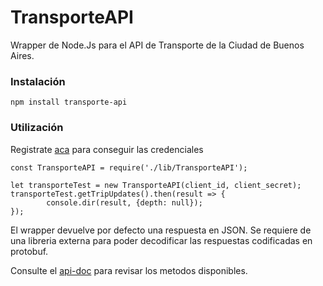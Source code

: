 # TransporteAPI

Wrapper de Node.Js para el API de Transporte de la Ciudad de Buenos Aires.

### Instalación
```
npm install transporte-api
```
### Utilización

Registrate [aca](https://api-transporte.buenosaires.gob.ar/registro) para conseguir las credenciales

```
const TransporteAPI = require('./lib/TransporteAPI');

let transporteTest = new TransporteAPI(client_id, client_secret);
transporteTest.getTripUpdates().then(result => {
		console.dir(result, {depth: null});
});
```
El wrapper devuelve por defecto una respuesta en JSON. Se requiere de una libreria externa para poder decodificar las respuestas codificadas en protobuf.

Consulte el [api-doc](https://api-transporte.buenosaires.gob.ar/console) para revisar los metodos disponibles.
